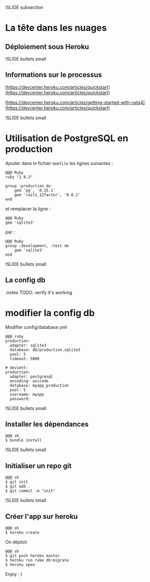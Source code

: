!SLIDE subsection
# La tête dans les nuages

## Déploiement sous Heroku

!SLIDE bullets small
## Informations sur le processus

[https://devcenter.heroku.com/articles/quickstart](https://devcenter.heroku.com/articles/quickstart)

[https://devcenter.heroku.com/articles/getting-started-with-rails4](https://devcenter.heroku.com/articles/quickstart)

!SLIDE bullets small
# Utilisation de PostgreSQL en production

Ajouter dans le fichier `Gemfile` les lignes suivantes :

    @@@ Ruby 
    ruby "1.9.3"

    group :production do
        gem 'pg', '0.15.1'
        gem 'rails_12factor', '0.0.2'
    end

et remplacer la ligne :

    @@@ Ruby
    gem 'sqlite3'

par :

    @@@ Ruby
    group :development, :test do
        gem 'sqlite3'
    end


!SLIDE bullets small
## La config db
.notes TODO: verify it's working
# modifier la config db

Modifier config/database.yml

    @@@ ruby 
    production:
      adapter: sqlite3
      database: db/production.sqlite3
      pool: 5
      timeout: 5000

    # devient:
    production:
      adapter: postgresql
      encoding: unicode
      database: myapp_production
      pool: 5
      username: myapp
      password:

!SLIDE bullets small
## Installer les dépendances

    @@@ sh
    $ bundle install


!SLIDE bullets small
## Initialiser un repo git

    @@@ sh 
    $ git init
    $ git add .
    $ git commit -m "init"


!SLIDE bullets small
## Créer l'app sur heroku
    
    @@@ sh 
    $ heroku create

On déploit

    @@@ sh
    $ git push heroku master
    $ heroku run rake db:migrate
    $ heroku open

Enjoy : )

